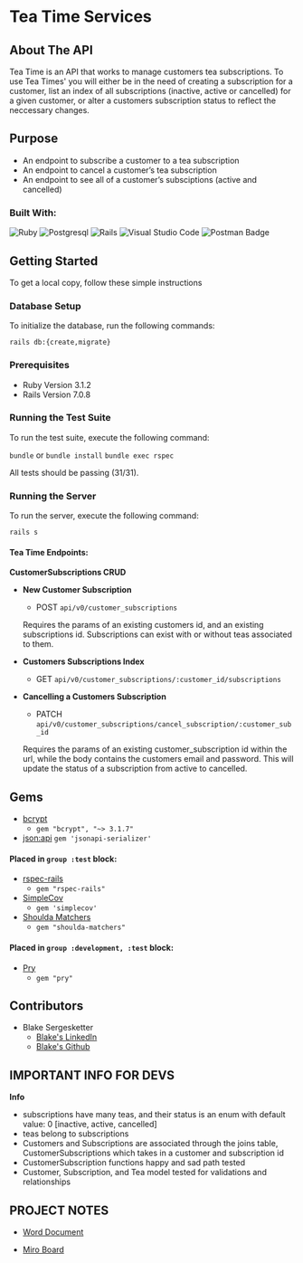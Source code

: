 # Tea Time Services 

## About The API
Tea Time is an API that works to manage customers tea subscriptions. To use Tea Times' you will either be in the need of creating a subscription for a customer, list an index of all subscriptions (inactive, active or cancelled) for a given customer, or alter a customers subscription status to reflect the neccessary changes. 

## Purpose 
- An endpoint to subscribe a customer to a tea subscription
- An endpoint to cancel a customer’s tea subscription
- An endpoint to see all of a customer’s subsciptions (active and cancelled)

### Built With:
![Ruby](https://img.shields.io/badge/ruby-%23CC342D.svg?style=for-the-badge&logo=ruby&logoColor=white)
![Postgresql](https://img.shields.io/badge/PostgreSQL-316192?style=for-the-badge&logo=postgresql&logoColor=white)
![Rails](https://img.shields.io/badge/rails-%23CC0000.svg?style=for-the-badge&logo=ruby-on-rails&logoColor=white)
![Visual Studio Code](https://img.shields.io/badge/Visual%20Studio%20Code-0078d7.svg?style=for-the-badge&logo=visual-studio-code&logoColor=white)
![Postman Badge](https://img.shields.io/badge/Postman-FF6C37?logo=postman&logoColor=fff&style=for-the-badge)

## Getting Started

To get a local copy, follow these simple instructions

### Database Setup

To initialize the database, run the following commands:

`rails db:{create,migrate}`

### Prerequisites
- Ruby Version 3.1.2
- Rails Version 7.0.8

### Running the Test Suite

To run the test suite, execute the following command:

`bundle` or `bundle install`
`bundle exec rspec`

All tests should be passing (31/31). 

### Running the Server

To run the server, execute the following command:

`rails s`

#### Tea Time Endpoints:

**CustomerSubscriptions CRUD**

- **New Customer Subscription**
    
    - POST `api/v0/customer_subscriptions`
    
    Requires the params of an existing customers id, and an existing subscriptions id. Subscriptions can exist with or without teas associated to them. 

- **Customers Subscriptions Index**
    
    - GET `api/v0/customer_subscriptions/:customer_id/subscriptions`

- **Cancelling a Customers Subscription**
    
    - PATCH `api/v0/customer_subscriptions/cancel_subscription/:customer_sub_id`
    
    Requires the params of an existing customer_subscription id within the url, while the body contains the customers email and password. This will update the status of a subscription from active to cancelled. 

## Gems 

- [bcrypt](https://github.com/dcodeIO/bcrypt.js/blob/master/README.md)
    - `gem "bcrypt", "~> 3.1.7"`
- [json:api](https://jsonapi.org/)
    `gem 'jsonapi-serializer'`

#### Placed in `group :test` block:

- [rspec-rails](https://github.com/rspec/rspec-rails)
    - `gem "rspec-rails"`
- [SimpleCov](https://github.com/simplecov-ruby/simplecov)
    - `gem 'simplecov'`
- [Shoulda Matchers](https://github.com/thoughtbot/shoulda-matchers)
    - `gem "shoulda-matchers"`

#### Placed in `group :development, :test` block:

- [Pry](https://github.com/pry/pry)
    - `gem "pry"`

## Contributors

* Blake Sergesketter
    * [Blake's LinkedIn](https://www.linkedin.com/in/b-sergesketter/)
    * [Blake's Github](https://github.com/bserge13)

## IMPORTANT INFO FOR DEVS

**Info**
- subscriptions have many teas, and their status is an enum with default value: 0 [inactive, active, cancelled] 
- teas belong to subscriptions
- Customers and Subscriptions are associated through the joins table, CustomerSubscriptions which takes in a customer and subscription id
- CustomerSubscription functions happy and sad path tested
- Customer, Subscription, and Tea model tested for validations and relationships  

## PROJECT NOTES 

- [Word Document](https://docs.google.com/document/d/15lyNXkef9XnLaFagkaUc_1Qa1IIL7WfHMjZsKHePNXo/edit?usp=sharing)

- [Miro Board](https://miro.com/app/board/uXjVNzT7Szo=/?share_link_id=257699164912)
